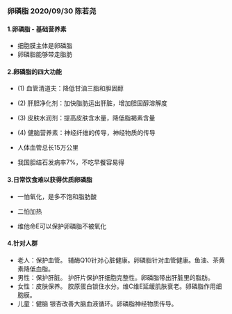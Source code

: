 ### 卵磷脂 2020/09/30 陈若尧
#### 1.卵磷脂 - 基础营养素
* 细胞膜主体是卵磷脂
* 卵磷脂能够带走脂肪

#### 2.卵磷脂的四大功能
* (1) 血管清道夫：降低甘油三脂和胆固醇
* (2) 肝胆净化剂：加快脂肪运出肝脏，增加胆固醇溶解度
* (3) 皮肤水润剂：提高皮肤含水量，降低脂褐素含量
* (4) 健脑营养素：神经纤维的传导，神经物质的传导

* 人体血管总长15万公里
* 我国胆结石发病率7%，不吃早餐容易得

#### 3.日常饮食难以获得优质卵磷脂
* 一怕氧化，是多不饱和脂肪酸
* 二怕加热

* 维他命E可以保护卵磷脂不被氧化

#### 4.针对人群
* 老人：保护血管。
辅酶Q10针对心脏健康。卵磷脂针对血管健康。鱼油、茶黄素降低血脂。
* 男性：保护肝脏。
护肝片保护肝细胞完整性。卵磷脂带出肝脏里的脂肪。
* 女性：皮肤保养。
胶原蛋白锁住水分。维C维E延缓肌肤衰老。卵磷脂作用细胞膜。
* 儿童：健脑
银杏改善大脑血液循环。卵磷脂神经物质传导。

